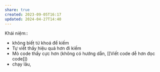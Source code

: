 ```yaml
---
share: true
created: 2023-09-05T16:17
updated: 2024-04-27T14:40
---
```

Khái niệm:: 
- không biết từ khoá để kiếm 
- Tự viết thấy hiệu quả hơn đi kiếm
- Mò code thấy cực hơn (không có hướng dẫn, [[Viết code dễ hơn đọc code]]) 
- chạy lâu, 